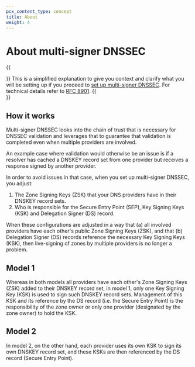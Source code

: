 ```yaml
---
pcx_content_type: concept
title: About
weight: 4
---
```


# About multi-signer DNSSEC

{{<Aside>}}
This is a simplified explanation to give you context and clarify what you will be setting up if you proceed to [set up multi-signer DNSSEC](/dns/dnssec/multi-signer-dnssec-setup/). For technical details refer to [RFC 8901](https://datatracker.ietf.org/doc/html/rfc8901).
{{</Aside>}}

## How it works

Multi-signer DNSSEC looks into the chain of trust that is necessary for DNSSEC validation and leverages that to guarantee that validation is completed even when multiple providers are involved.

An example case where validation would otherwise be an issue is if a resolver has cached a DNSKEY record set from one provider but receives a response signed by another provider.

In order to avoid issues in that case, when you set up multi-signer DNSSEC, you adjust:

1. The Zone Signing Keys (ZSK) that your DNS providers have in their DNSKEY record sets.
2. Who is responsible for the Secure Entry Point (SEP), Key Signing Keys (KSK) and Delegation Signer (DS) record.

When these configurations are adjusted in a way that (a) all involved providers have each other's public Zone Signing Keys (ZSK), and that (b) Delegation Signer (DS) records reference the necessary Key Signing Keys (KSK), then live-signing of zones by multiple providers is no longer a problem.

## Model 1

Whereas in both models all providers have each other's Zone Signing Keys (ZSK) added to their DNSKEY record set, in model 1, only one Key Signing Key (KSK) is used to sign such DNSKEY record sets. Management of this KSK and its reference by the DS record (i.e. the Secure Entry Point) is the responsibility of the zone owner or only one provider (designated by the zone owner) to hold the KSK.

## Model 2

In model 2, on the other hand, each provider uses its own KSK to sign its own DNSKEY record set, and these KSKs are then referenced by the DS record (Secure Entry Point).